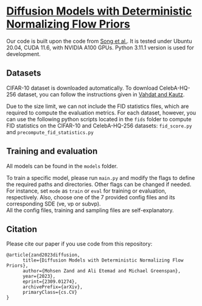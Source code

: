 # [Diffusion Models with Deterministic Normalizing Flow Priors](https://arxiv.org/abs/2309.01274)

Our code is built upon the code from [Song et al.](https://github.com/yang-song/score_sde_pytorch). 
It is tested under Ubuntu 20.04, CUDA 11.6, with NVIDIA A100 GPUs. Python 3.11.1 version is used for development. 

## Datasets
CIFAR-10 dataset is downloaded automatically.
To download CelebA-HQ-256 dataset, you can follow the instructions given in [Vahdat and Kautz](https://github.com/NVlabs/NVAE). 

Due to the size limit, we can not include the FID statistics files, which are required to compute the evaluation metrics. For each dataset, however, you can use the following python scripts located in the `fids` folder to compute FID statistics on the CIFAR-10 and CelebA-HQ-256 datasets: `fid_score.py` and `precompute_fid_statistics.py`

## Training and evaluation
All models can be found in the `models` folder. 

To train a specific model, please run `main.py` and modify the flags to define the required paths and directories. Other flags can be changed if needed. 
For instance, set `mode` as `train` or `eval` for training or evaluation, respectively. 
Also, choose one of the 7 provided config files and its corresponding SDE (ve, vp or subvp).  
All the config files, training and sampling files are self-explanatory. 

## Citation
Please cite our paper if you use code from this repository:
```
@article{zand2023diffusion,
      title={Diffusion Models with Deterministic Normalizing Flow Priors}, 
      author={Mohsen Zand and Ali Etemad and Michael Greenspan},
      year={2023},
      eprint={2309.01274},
      archivePrefix={arXiv},
      primaryClass={cs.CV}
}
```